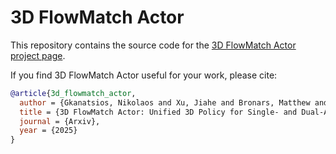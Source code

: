 # 3D FlowMatch Actor

This repository contains the source code for the [3D FlowMatch Actor project page](https://3d-flowmatch-actor.github.io/).

If you find 3D FlowMatch Actor useful for your work, please cite:

```bibtex
@article{3d_flowmatch_actor,
  author = {Gkanatsios, Nikolaos and Xu, Jiahe and Bronars, Matthew and Mousavian, Arsalan and Ke, Tsung-Wei and Fragkiadaki, Katerina},
  title = {3D FlowMatch Actor: Unified 3D Policy for Single- and Dual-Arm Manipulation},
  journal = {Arxiv},
  year = {2025}
}
```
